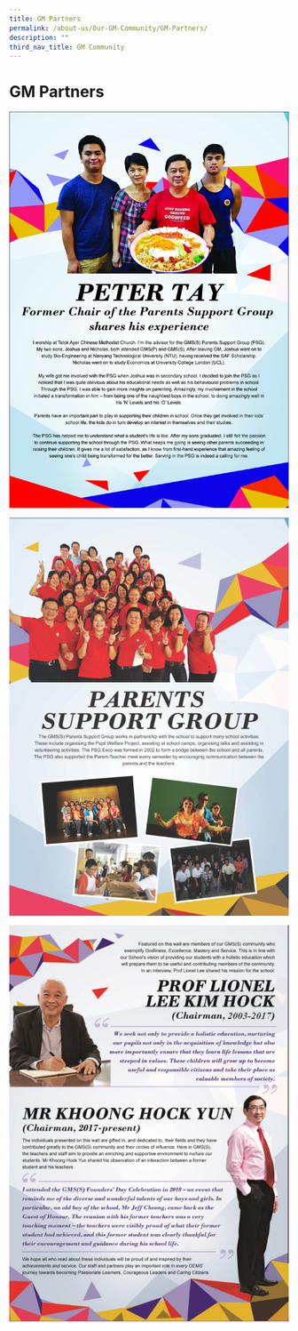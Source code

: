 ```yaml
---
title: GM Partners
permalink: /about-us/Our-GM-Community/GM-Partners/
description: ""
third_nav_title: GM Community
---
```



# **GM Partners**

![](/images/GMSS_A3-Posters_Our-Partners_ver2_Page_1.jpg)

![](/images/GMSS_A3-Posters_Our-Partners_ver2_Page_2-2.jpg)

![](/images/GMSS_A3-Posters_Our-Partners_ver2_Page_3-copy.jpg)